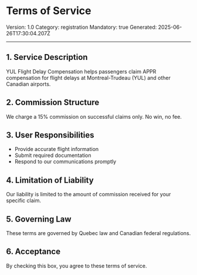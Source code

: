# Terms of Service
Version: 1.0
Category: registration
Mandatory: true
Generated: 2025-06-26T17:30:04.207Z

---

## 1. Service Description
YUL Flight Delay Compensation helps passengers claim APPR compensation for flight delays at Montreal-Trudeau (YUL) and other Canadian airports.

## 2. Commission Structure
We charge a 15% commission on successful claims only. No win, no fee.

## 3. User Responsibilities
- Provide accurate flight information
- Submit required documentation
- Respond to our communications promptly

## 4. Limitation of Liability
Our liability is limited to the amount of commission received for your specific claim.

## 5. Governing Law
These terms are governed by Quebec law and Canadian federal regulations.

## 6. Acceptance
By checking this box, you agree to these terms of service.